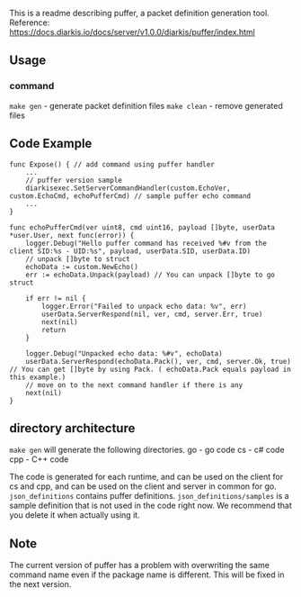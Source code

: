This is a readme describing puffer, a packet definition generation tool.
Reference: https://docs.diarkis.io/docs/server/v1.0.0/diarkis/puffer/index.html

## Usage

### command

`make gen` - generate packet definition files
`make clean` - remove generated files

## Code Example

```
func Expose() { // add command using puffer handler
    ...
	// puffer version sample
	diarkisexec.SetServerCommandHandler(custom.EchoVer, custom.EchoCmd, echoPufferCmd) // sample puffer echo command
    ...
}

func echoPufferCmd(ver uint8, cmd uint16, payload []byte, userData *user.User, next func(error)) {
	logger.Debug("Hello puffer command has received %#v from the client SID:%s - UID:%s", payload, userData.SID, userData.ID)
	// unpack []byte to struct
	echoData := custom.NewEcho()
	err := echoData.Unpack(payload) // You can unpack []byte to go struct

	if err != nil {
		logger.Error("Failed to unpack echo data: %v", err)
		userData.ServerRespond(nil, ver, cmd, server.Err, true)
		next(nil)
		return
	}

	logger.Debug("Unpacked echo data: %#v", echoData)
    userData.ServerRespond(echoData.Pack(), ver, cmd, server.Ok, true) // You can get []byte by using Pack. ( echoData.Pack equals payload in this example.)
	// move on to the next command handler if there is any
	next(nil)
}

```

## directory architecture

`make gen` will generate the following directories.
go - go code
cs - c# code
cpp - C++ code

The code is generated for each runtime, and can be used on the client for cs and cpp, and can be used on the client and server in common for go.
`json_definitions` contains puffer definitions.
`json_definitions/samples` is a sample definition that is not used in the code right now.
We recommend that you delete it when actually using it.

## Note

The current version of puffer has a problem with overwriting the same command name even if the package name is different.
This will be fixed in the next version.
